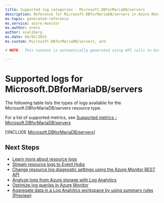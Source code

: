 ```yaml
---
title: Supported log categories - Microsoft.DBforMariaDB/servers
description: Reference for Microsoft.DBforMariaDB/servers in Azure Monitor Logs.
ms.topic: generated-reference
ms.service: azure-monitor
ms.author: orens
author: osalzberg
ms.date: 04/02/2025
ms.custom: Microsoft.DBforMariaDB/servers, arm

# NOTE:  This content is automatically generated using API calls to Azure. Any edits made on these files will be overwritten in the next run of the script. 

---
```





# Supported logs for Microsoft.DBforMariaDB/servers  
The following table lists the types of logs available for the Microsoft.DBforMariaDB/servers resource type.
  
  
  
For a list of supported metrics, see [Supported metrics - Microsoft.DBforMariaDB/servers](../supported-metrics/microsoft-dbformariadb-servers-metrics.md)  
  

  
[!INCLUDE [Microsoft.DBforMariaDB/servers](~/reusable-content/ce-skilling/azure/includes/azure-monitor/reference/logs/microsoft-dbformariadb-servers-logs-include.md)]  
  

## Next Steps

* [Learn more about resource logs](/azure/azure-monitor/essentials/platform-logs-overview)
* [Stream resource logs to Event Hubs](/azure/azure-monitor/essentials/resource-logs#send-to-azure-event-hubs)
* [Change resource log diagnostic settings using the Azure Monitor REST API](/rest/api/monitor/diagnosticsettings)
* [Analyze logs from Azure storage with Log Analytics](/azure/azure-monitor/essentials/resource-logs#send-to-log-analytics-workspace)
* [Optimize log queries in Azure Monitor](/azure/azure-monitor/logs/query-optimization)
* [Aggregate data in a Log Analytics workspace by using summary rules (Preview)](/azure/azure-monitor/logs/summary-rules)